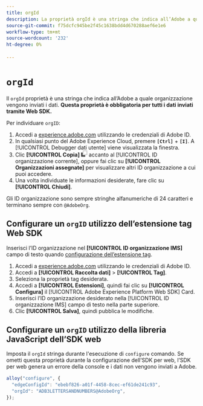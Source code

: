 ```yaml
---
title: orgId
description: La proprietà orgId è una stringa che indica all’Adobe a quale organizzazione vengono inviati i dati.
source-git-commit: f75dcfc945be2f45c1638bdd4d670288aef6e1e6
workflow-type: tm+mt
source-wordcount: '232'
ht-degree: 0%

---
```


# `orgId`

Il `orgId` proprietà è una stringa che indica all’Adobe a quale organizzazione vengono inviati i dati. **Questa proprietà è obbligatoria per tutti i dati inviati tramite Web SDK.**

Per individuare `orgID`:

1. Accedi a [experience.adobe.com](https://experience.adobe.com) utilizzando le credenziali di Adobe ID.
1. In qualsiasi punto del Adobe Experience Cloud, premere **`[Ctrl]`** + **`[I]`**. A [!UICONTROL Debugger dati utente] viene visualizzata la finestra.
1. Clic **[!UICONTROL Copia]** ![Copia](../../assets/copy.png) accanto al [!UICONTROL ID organizzazione corrente], oppure fai clic su **[!UICONTROL Organizzazioni assegnate]** per visualizzare altri ID organizzazione a cui puoi accedere.
1. Una volta individuate le informazioni desiderate, fare clic su **[!UICONTROL Chiudi]**.

Gli ID organizzazione sono sempre stringhe alfanumeriche di 24 caratteri e terminano sempre con `@AdobeOrg`.

## Configurare un `orgID` utilizzo dell’estensione tag Web SDK

Inserisci l’ID organizzazione nel **[!UICONTROL ID organizzazione IMS]** campo di testo quando [configurazione dell’estensione tag](/help/tags/extensions/client/web-sdk/web-sdk-extension-configuration.md).

1. Accedi a [experience.adobe.com](https://experience.adobe.com) utilizzando le credenziali di Adobe ID.
1. Accedi a **[!UICONTROL Raccolta dati]** > **[!UICONTROL Tag]**.
1. Seleziona la proprietà tag desiderata.
1. Accedi a **[!UICONTROL Estensioni]**, quindi fai clic su **[!UICONTROL Configura]** il [!UICONTROL Adobe Experience Platform Web SDK] Card.
1. Inserisci l’ID organizzazione desiderato nella [!UICONTROL ID organizzazione IMS] campo di testo nella parte superiore.
1. Clic **[!UICONTROL Salva]**, quindi pubblica le modifiche.

## Configurare un `orgID` utilizzo della libreria JavaScript dell’SDK web

Imposta il `orgId` stringa durante l&#39;esecuzione di `configure` comando. Se ometti questa proprietà durante la configurazione dell’SDK per web, l’SDK per web genera un errore della console e i dati non vengono inviati a Adobe.

```js
alloy("configure", {
  "edgeConfigId": "ebebf826-a01f-4458-8cec-ef61de241c93",
  "orgId": "ADB3LETTERSANDNUMBERS@AdobeOrg",
});
```

